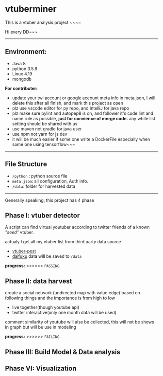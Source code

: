 vtuberminer
======================================

This is a vtuber analysis project ~~~~

Hi every DD~~~

--------------------------------------

## Environment:
- Java 8
- python 3.5.6
- Linux 4.19
- mongodb

**For contributer:**

- update your twi account or google account meta info in meta.json, I will delete this after all finish, and mark this project as open
- plz use vscode editor for py repo, and IntelliJ for java repo
- plz make sure pylint and autopep8 is on, and follower it's code lint and name rule as possible, **just for convience of merge code.** any white list setting should be shared with us
- use maven not gradle for java user
- use npm not yarn for js dev
- it will be much easier if some one write a DockerFile especially when some one using tensorflow~~~ 

---------------------------------------

## File Structure

- `/python` : python source file
- `meta.json`: all configuration, Auth info.
- `/data`: folder for harvested data

---------------------------------------

Generally speaking, this project has 4 phase


## Phase I: vtuber detector

 A script can find virtual youtuber according to twitter friends of a known *"seed"* vtuber.

 actualy I get all my vtuber list from third party data source 
 - [vtuber-post](https://vtuber-post.com/database/)
 - [daifuku](https://mamedaifuku.sakura.ne.jp/)
 data will be saved to `/data`
 
 **progress:** >>>>>> `PASSING`


## Phase II: data harvest

create a social network (undirected map with value edge) based on following things and the importance is from high to low 
- live together(though youtube api)
- twitter interactive(only one month data will be used)

comment similarity of youtube will alse be collected, this will not be shows in graph but will be use in modeling

**progress:** >>>>>> `FAILING`

## Phase III: Build Model & Data analysis


## Phase VI: Visualization

